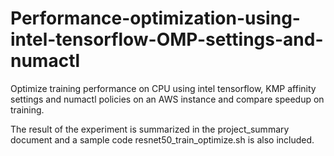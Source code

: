 # Performance-optimization-using-intel-tensorflow-OMP-settings-and-numactl
Optimize training performance on CPU using intel tensorflow, KMP affinity settings and numactl policies on an AWS instance and compare speedup on training.

The result of the experiment is summarized in the project_summary document and a sample code resnet50_train_optimize.sh is also included.
